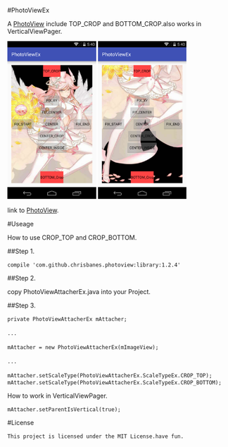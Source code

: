 #PhotoViewEx

A [PhotoView](https://github.com/chrisbanes/PhotoView) include TOP_CROP and BOTTOM_CROP.also works in VerticalViewPager.

<a href="./graphics/device-2015-11-29-161842.png"><img src="./graphics/device-2015-11-29-161842.png" width="40%"/></a>
<a href="./graphics/device-2015-11-29-161901.png"><img src="./graphics/device-2015-11-29-161901.png" width="40%"/></a>

link to [PhotoView](https://github.com/chrisbanes/PhotoView).

#Useage

How to use CROP_TOP and CROP_BOTTOM.

##Step 1.

    compile 'com.github.chrisbanes.photoview:library:1.2.4'

##Step 2.

copy PhotoViewAttacherEx.java into your Project.

##Step 3.

    private PhotoViewAttacherEx mAttacher;

    ...

    mAttacher = new PhotoViewAttacherEx(mImageView);

    ...

    mAttacher.setScaleType(PhotoViewAttacherEx.ScaleTypeEx.CROP_TOP);
    mAttacher.setScaleType(PhotoViewAttacherEx.ScaleTypeEx.CROP_BOTTOM);

How to work in VerticalViewPager.

    mAttacher.setParentIsVertical(true);

#License

    This project is licensed under the MIT License.have fun.